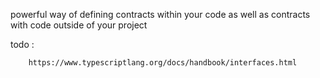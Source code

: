 powerful way of defining contracts within your code as well as contracts with code outside of your project  


todo : 

        https://www.typescriptlang.org/docs/handbook/interfaces.html

